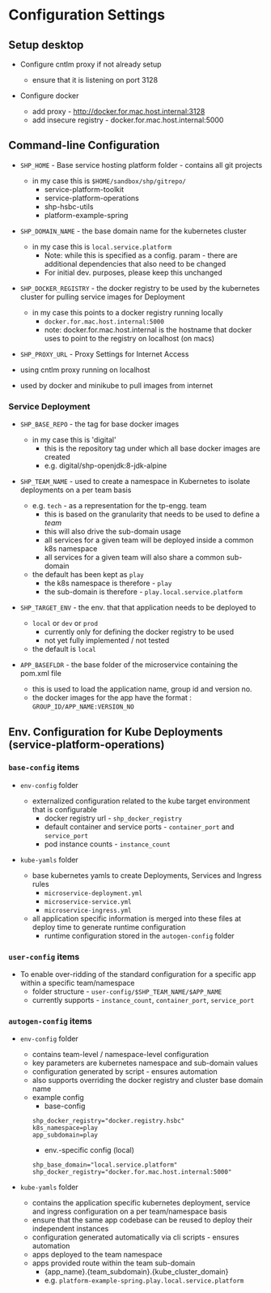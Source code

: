 # Configuration Settings


## Setup desktop

* Configure cntlm proxy if not already setup
  * ensure that it is listening on port 3128


* Configure docker
  - add proxy - http://docker.for.mac.host.internal:3128
  - add insecure registry - docker.for.mac.host.internal:5000


## Command-line Configuration

* ```SHP_HOME``` - Base service hosting platform folder - contains all git projects
  * in my case this is ```$HOME/sandbox/shp/gitrepo/```
      - service-platform-toolkit
      - service-platform-operations
      - shp-hsbc-utils
      - platform-example-spring


* ```SHP_DOMAIN_NAME``` - the base domain name for the kubernetes cluster
  * in my case this is ```local.service.platform```
    - Note: while this is specified as a config. param - there are additional dependencies that also need to be changed
    - For initial dev. purposes, please keep this unchanged


* ```SHP_DOCKER_REGISTRY``` - the docker registry to be used by the kubernetes cluster for pulling service images for Deployment
  * in my case this points to a docker registry running locally
    - ```docker.for.mac.host.internal:5000```
    - note: docker.for.mac.host.internal is the hostname that docker uses to point to the registry on localhost (on macs)


*  ```SHP_PROXY_URL``` - Proxy Settings for Internet Access
  * using cntlm proxy running on localhost
  * used by docker and minikube to pull images from internet


### Service Deployment

* ```SHP_BASE_REPO``` - the tag for base docker images
  * in my case this is 'digital'
    - this is the repository tag under which all base docker images are created
    - e.g. digital/shp-openjdk:8-jdk-alpine


* ```SHP_TEAM_NAME``` - used to create a namespace in Kubernetes to isolate deployments on a per team basis
  * e.g. ```tech``` - as a representation for the tp-engg. team
    - this is based on the granularity that needs to be used to define a *team*
    - this will also drive the sub-domain usage
    - all services for a given team will be deployed inside a common k8s namespace
    - all services for a given team will also share a common sub-domain
  * the default has been kept as ```play```
    - the k8s namespace is therefore - ```play```
    - the sub-domain is therefore - ```play.local.service.platform```


* ```SHP_TARGET_ENV``` - the env. that that application needs to be deployed to
  * ```local``` or ```dev``` or ```prod```
    - currently only for defining the docker registry to be used
    - not yet fully implemented / not tested
  * the default is ```local```


* ```APP_BASEFLDR``` - the base folder of the microservice containing the pom.xml file
  * this is used to load the application name, group id and version no.
  * the docker images for the app have the format : ```GROUP_ID/APP_NAME:VERSION_NO```



## Env. Configuration for Kube Deployments (service-platform-operations)

### ```base-config``` items

* ```env-config``` folder
  * externalized configuration related to the kube target environment that is configurable
    - docker registry url - ```shp_docker_registry```
    - default container and service ports - ```container_port``` and ```service_port```
    - pod instance counts - ```instance_count```


* ```kube-yamls``` folder
  * base kubernetes yamls to create Deployments, Services and Ingress rules
    - ```microservice-deployment.yml```
    - ```microservice-service.yml```
    - ```microservice-ingress.yml```
  * all application specific information is merged into these files at deploy time to generate runtime configuration
    - runtime configuration stored in the ```autogen-config``` folder

### ```user-config``` items
  * To enable over-ridding of the standard configuration for a specific app within a specific team/namespace
    - folder structure - ```user-config/$SHP_TEAM_NAME/$APP_NAME```
    - currently supports - ```instance_count```, ```container_port```, ```service_port```


### ```autogen-config``` items

* ```env-config``` folder
  * contains team-level / namespace-level configuration
  * key parameters are kubernetes namespace and sub-domain values
  * configuration generated by script - ensures automation
  * also supports overriding the docker registry and cluster base domain name
  * example config
    * base-config
    ```
    shp_docker_registry="docker.registry.hsbc"
    k8s_namespace=play
    app_subdomain=play
    ```
    * env.-specific config (local)
    ```
    shp_base_domain="local.service.platform"
    shp_docker_registry="docker.for.mac.host.internal:5000"
    ```


* ```kube-yamls``` folder
  * contains the application specific kubernetes deployment, service and ingress configuration on a per team/namespace basis
  * ensure that the same app codebase can be reused to deploy their independent instances
  * configuration generated automatically via cli scripts - ensures automation
  * apps deployed to the team namespace
  * apps provided route within the team sub-domain
    * {app_name}.{team_subdomain}.{kube_cluster_domain}
    * e.g. ```platform-example-spring.play.local.service.platform```
